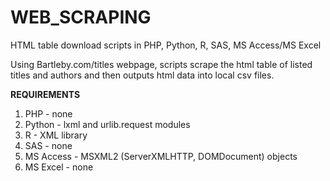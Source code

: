 # WEB_SCRAPING
HTML table download scripts in PHP, Python, R, SAS, MS Access/MS Excel

Using Bartleby.com/titles webpage, scripts scrape the html table of listed titles and authors and then outputs html data into local csv files.

**REQUIREMENTS**

1. PHP - none 
2. Python - lxml and urlib.request modules
3. R - XML library
4. SAS - none
5. MS Access - MSXML2 (ServerXMLHTTP, DOMDocument) objects
6. MS Excel - none
